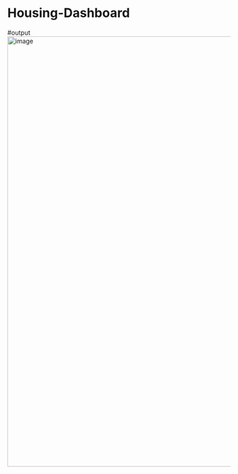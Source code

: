 # Housing-Dashboard

#output
<img width="1918" height="973" alt="image" src="https://github.com/user-attachments/assets/3637fd73-5c25-449d-87f5-3e8b0eef0bd4" />

